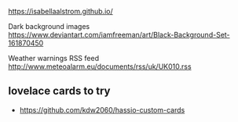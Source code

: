 https://isabellaalstrom.github.io/




Dark background images
https://www.deviantart.com/iamfreeman/art/Black-Background-Set-161870450

Weather warnings RSS feed
http://www.meteoalarm.eu/documents/rss/uk/UK010.rss



## lovelace cards to try
* https://github.com/kdw2060/hassio-custom-cards
